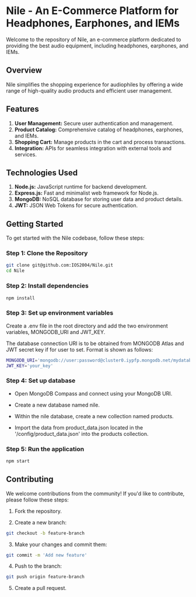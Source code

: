 # Nile - An E-Commerce Platform for Headphones, Earphones, and IEMs

Welcome to the repository of Nile, an e-commerce platform dedicated to providing the best audio equipment, including headphones, earphones, and IEMs.

## Overview

Nile simplifies the shopping experience for audiophiles by offering a wide range of high-quality audio products and efficient user management.

## Features

1. **User Management:** Secure user authentication and management.
2. **Product Catalog:** Comprehensive catalog of headphones, earphones, and IEMs.
3. **Shopping Cart:** Manage products in the cart and process transactions.
4. **Integration:** APIs for seamless integration with external tools and services.

## Technologies Used

1. **Node.js:** JavaScript runtime for backend development.
2. **Express.js:** Fast and minimalist web framework for Node.js.
3. **MongoDB:** NoSQL database for storing user data and product details.
4. **JWT:** JSON Web Tokens for secure authentication.

## Getting Started

To get started with the Nile codebase, follow these steps:

### Step 1: Clone the Repository

```bash
git clone git@github.com:IOS2004/Nile.git
cd Nile
```

### Step 2: Install dependencies

```bash
npm install
```

### Step 3: Set up environment variables

Create a .env file in the root directory and add the two environment variables, MONGODB_URI and JWT_KEY.

The database connection URI is to be obtained from MONGODB Atlas and JWT secret key if for user to set. 
Format is shown as follows:
```bash
MONGODB_URI='mongodb://user:password@cluster0.iypfp.mongodb.net/mydatabase'
JWT_KEY='your_key'
```

### Step 4: Set up database

* Open MongoDB Compass and connect using your MongoDB URI.

* Create a new database named nile.

* Within the nile database, create a new collection named products.

* Import the data from product_data.json located in the '/config/product_data.json' into the products collection.

### Step 5: Run the application
```bash
npm start
```

## Contributing

We welcome contributions from the community! If you'd like to contribute, please follow these steps:

1. Fork the repository.

2. Create a new branch:
```bash
git checkout -b feature-branch
```
3. Make your changes and commit them:
```bash
git commit -m 'Add new feature'
```
4. Push to the branch:
```bash
git push origin feature-branch
```
5. Create a pull request.